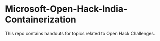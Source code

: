 # Microsoft-Open-Hack-India-Containerization
This repo contains handouts for topics related to Open Hack Challenges.

